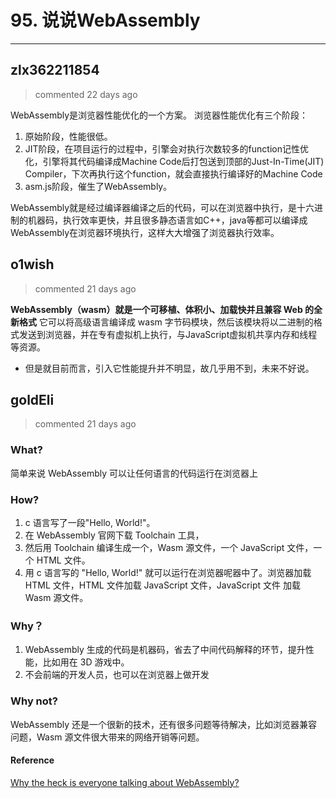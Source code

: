 
 # 95. 说说WebAssembly 
  
 ***
## zlx362211854 
 > commented 22 days ago 

WebAssembly是浏览器性能优化的一个方案。
浏览器性能优化有三个阶段：
1.  原始阶段，性能很低。
2.  JIT阶段，在项目运行的过程中，引擎会对执行次数较多的function记性优化，引擎将其代码编译成Machine Code后打包送到顶部的Just-In-Time(JIT) Compiler，下次再执行这个function，就会直接执行编译好的Machine Code
3.  asm.js阶段，催生了WebAssembly。

WebAssembly就是经过编译器编译之后的代码，可以在浏览器中执行，是十六进制的机器码，执行效率更快，并且很多静态语言如C++，java等都可以编译成WebAssembly在浏览器环境执行，这样大大增强了浏览器执行效率。
## o1wish 
 > commented 21 days ago 

**WebAssembly（wasm）就是一个可移植、体积小、加载快并且兼容 Web 的全新格式**
它可以将高级语言编译成 wasm 字节码模块，然后该模块将以二进制的格式发送到浏览器，并在专有虚拟机上执行，与JavaScript虚拟机共享内存和线程等资源。
- 但是就目前而言，引入它性能提升并不明显，故几乎用不到，未来不好说。
## goldEli 
 > commented 21 days ago 

### What?

简单来说 WebAssembly 可以让任何语言的代码运行在浏览器上

### How?

1. c 语言写了一段"Hello, World!"。
2. 在 WebAssembly 官网下载 Toolchain 工具，
3. 然后用 Toolchain 编译生成一个，Wasm 源文件，一个 JavaScript 文件，一个 HTML 文件。
4. 用 c 语言写的 "Hello, World!" 就可以运行在浏览器呢器中了。浏览器加载 HTML 文件，HTML 文件加载 JavaScript 文件，JavaScript 文件 加载 Wasm 源文件。

### Why？

1. WebAssembly 生成的代码是机器码，省去了中间代码解释的环节，提升性能，比如用在 3D 游戏中。
2. 不会前端的开发人员，也可以在浏览器上做开发

### Why not?

WebAssembly 还是一个很新的技术，还有很多问题等待解决，比如浏览器兼容问题，Wasm 源文件很大带来的网络开销等问题。

#### Reference

[Why the heck is everyone talking about WebAssembly? ](https://dev.to/captainsafia/why-the-heck-is-everyone-talking-about-webassembly-455a)